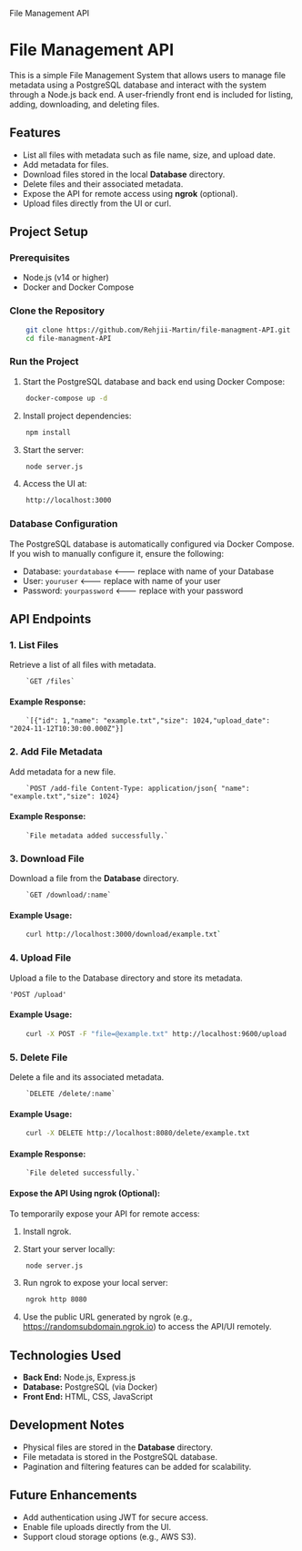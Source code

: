 File Management API

# File Management API

This is a simple File Management System that allows users to manage file metadata using a PostgreSQL database and interact with the system through a Node.js back end. A user-friendly front end is included for listing, adding, downloading, and deleting files.

## Features

- List all files with metadata such as file name, size, and upload date.
- Add metadata for files.
- Download files stored in the local **Database** directory.
- Delete files and their associated metadata.
- Expose the API for remote access using **ngrok** (optional).
- Upload files directly from the UI or curl.

## Project Setup

### Prerequisites

- Node.js (v14 or higher)
- Docker and Docker Compose

### Clone the Repository

```bash
    git clone https://github.com/Rehjii-Martin/file-managment-API.git
    cd file-managment-API
```

### Run the Project

1.  Start the PostgreSQL database and back end using Docker Compose:

```bash
    docker-compose up -d
```

2.  Install project dependencies:

```bash
    npm install
```

3.  Start the server:

```bash
    node server.js
```

4.  Access the UI at:

```bash
    http://localhost:3000
```

### Database Configuration

The PostgreSQL database is automatically configured via Docker Compose. If you wish to manually configure it, ensure the following:

- Database: `yourdatabase` <--- replace with name of your Database
- User: `youruser` <--- replace with name of your user
- Password: `yourpassword` <--- replace with your password

## API Endpoints

### 1\. List Files

Retrieve a list of all files with metadata.

        `GET /files`

#### Example Response:

        `[{"id": 1,"name": "example.txt","size": 1024,"upload_date": "2024-11-12T10:30:00.000Z"}]

### 2\. Add File Metadata

Add metadata for a new file.

        `POST /add-file Content-Type: application/json{ "name": "example.txt","size": 1024}

#### Example Response:

        `File metadata added successfully.`

### 3\. Download File

Download a file from the **Database** directory.

        `GET /download/:name`

#### Example Usage:

```bash
    curl http://localhost:3000/download/example.txt`
```

### 4\. Upload File

Upload a file to the Database directory and store its metadata.

    'POST /upload'

#### Example Usage:

```bash
    curl -X POST -F "file=@example.txt" http://localhost:9600/upload
```

### 5\. Delete File

Delete a file and its associated metadata.

        `DELETE /delete/:name`

#### Example Usage:

```bash
    curl -X DELETE http://localhost:8080/delete/example.txt
```

#### Example Response:

        `File deleted successfully.`

#### Expose the API Using ngrok (Optional):

To temporarily expose your API for remote access:

1. Install ngrok.

2. Start your server locally:

```bash
    node server.js
```

3. Run ngrok to expose your local server:

```bash
    ngrok http 8080
```

4. Use the public URL generated by ngrok (e.g., https://randomsubdomain.ngrok.io) to access the API/UI remotely.

## Technologies Used

- **Back End:** Node.js, Express.js
- **Database:** PostgreSQL (via Docker)
- **Front End:** HTML, CSS, JavaScript

## Development Notes

- Physical files are stored in the **Database** directory.
- File metadata is stored in the PostgreSQL database.
- Pagination and filtering features can be added for scalability.

## Future Enhancements

- Add authentication using JWT for secure access.
- Enable file uploads directly from the UI.
- Support cloud storage options (e.g., AWS S3).
